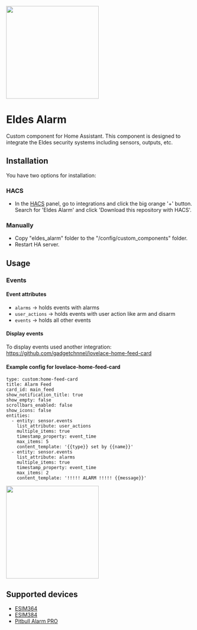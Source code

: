 [<img src="https://img.shields.io/badge/HACS-Default-41BDF5.svg" width="250"/>](https://github.com/hacs/integration)

# Eldes Alarm

Custom component for Home Assistant. This component is designed to integrate the Eldes security systems including sensors, outputs, etc.

## Installation

You have two options for installation:

### HACS

- In the [HACS](https://hacs.xyz) panel, go to integrations and click the big orange '+' button. Search for 'Eldes Alarm' and click \'Download this repository with HACS'.

### Manually

- Copy "eldes_alarm" folder to the "/config/custom_components" folder.
- Restart HA server.

## Usage

### Events

#### Event attributes

- `alarms` -> holds events with alarms
- `user_actions` -> holds events with user action like arm and disarm
- `events` -> holds all other events

#### Display events

To display events used another integration:
https://github.com/gadgetchnnel/lovelace-home-feed-card

#### Example config for lovelace-home-feed-card
```
type: custom:home-feed-card
title: Alarm Feed
card_id: main_feed
show_notification_title: true
show_empty: false
scrollbars_enabled: false
show_icons: false
entities:
  - entity: sensor.events
    list_attribute: user_actions
    multiple_items: true
    timestamp_property: event_time
    max_items: 5
    content_template: '{{type}} set by {{name}}'
  - entity: sensor.events
    list_attribute: alarms
    multiple_items: true
    timestamp_property: event_time
    max_items: 2
    content_template: '!!!!! ALARM !!!!! {{message}}'
```

<img src="https://user-images.githubusercontent.com/28056781/154851881-75a0fc60-15cf-4002-a943-6d9950519415.png" width="250"/>


## Supported devices

- [ESIM364](https://eldesalarms.com/product/esim364)
- [ESIM384](https://eldesalarms.com/product/esim384)
- [Pitbull Alarm PRO](https://eldesalarms.com/product/pitbull-pro/3g)

